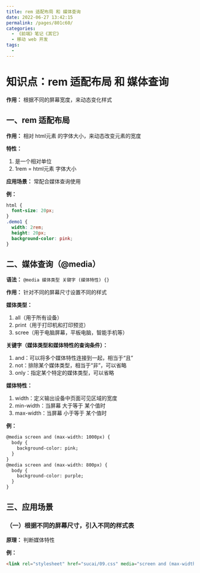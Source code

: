 ```yaml
---
title: rem 适配布局 和 媒体查询
date: 2022-06-27 13:42:15
permalink: /pages/801c60/
categories:
  - 《前端》笔记《其它》
  - 移动 web 开发
tags:
  - 
---
```

# 知识点：rem 适配布局 和 媒体查询

**作用：** 根据不同的屏幕宽度，来动态变化样式

## 一、rem 适配布局

**作用：** 相对 html元素 的字体大小，来动态改变元素的宽度

**特性：**
1. 是一个相对单位
2. 1rem = html元素 字体大小

**应用场景：** 常配合媒体查询使用

**例：**
```css
html {
  font-size: 20px;
}
.demo1 {
  width: 2rem;
  height: 20px;
  background-color: pink;
}
```

## 二、媒体查询（@media）

**语法：** `@media 媒体类型 关键字 (媒体特性) {}`

**作用：** 针对不同的屏幕尺寸设置不同的样式

**媒体类型：**
1. all（用于所有设备）
2. print（用于打印机和打印预览）
3. scree（用于电脑屏幕，平板电脑，智能手机等）

**关键字（媒体类型和媒体特性的查询条件）：**
1. and：可以将多个媒体特性连接到一起，相当于“且”
2. not：排除某个媒体类型，相当于“非”，可以省略
3. only：指定某个特定的媒体类型，可以省略

**媒体特性：**
1. width：定义输出设备中页面可见区域的宽度
2. min-width：当屏幕 大于等于 某个值时
3. max-width：当屏幕 小于等于 某个值时

**例：**
```html
@media screen and (max-width: 1000px) {
  body {
    background-color: pink;
  }
}
@media screen and (max-width: 800px) {
  body {
    background-color: purple;
  }
}
```

## 三、应用场景

### （一）根据不同的屏幕尺寸，引入不同的样式表

**原理：** 判断媒体特性

**例：**
```html
<link rel="stylesheet" href="sucai/09.css" media="screen and (max-width: 600px)" />
```